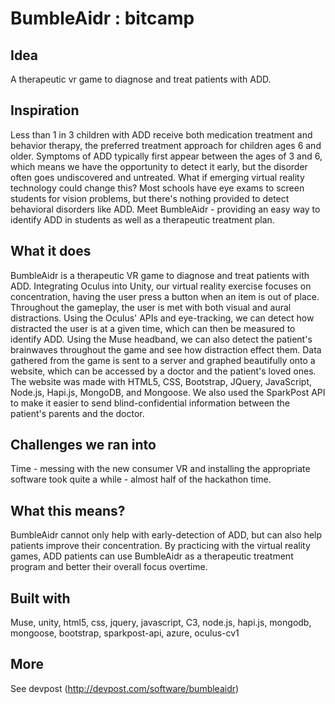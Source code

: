 # BumbleAidr : bitcamp

## Idea
A therapeutic vr game to diagnose and treat patients with ADD. 

## Inspiration
Less than 1 in 3 children with ADD receive both medication treatment and behavior therapy, the preferred treatment approach for children ages 6 and older. Symptoms of ADD typically first appear between the ages of 3 and 6, which means we have the opportunity to detect it early, but the disorder often goes undiscovered and untreated. What if emerging virtual reality technology could change this? Most schools have eye exams to screen students for vision problems, but there's nothing provided to detect behavioral disorders like ADD. Meet BumbleAidr - providing an easy way to identify ADD in students as well as a therapeutic treatment plan.

## What it does
BumbleAidr is a therapeutic VR game to diagnose and treat patients with ADD. Integrating Oculus into Unity, our virtual reality exercise focuses on concentration, having the user press a button when an item is out of place. Throughout the gameplay, the user is met with both visual and aural distractions. Using the Oculus' APIs and eye-tracking, we can detect how distracted the user is at a given time, which can then be measured to identify ADD. Using the Muse headband, we can also detect the patient's brainwaves throughout the game and see how distraction effect them. Data gathered from the game is sent to a server and graphed beautifully onto a website, which can be accessed by a doctor and the patient's loved ones. The website was made with HTML5, CSS, Bootstrap, JQuery, JavaScript, Node.js, Hapi.js, MongoDB, and Mongoose. We also used the SparkPost API to make it easier to send blind-confidential information between the patient's parents and the doctor. 

## Challenges we ran into
Time - messing with the new consumer VR and installing the appropriate software took quite a while - almost half of the hackathon time.

## What this means?
BumbleAidr cannot only help with early-detection of ADD, but can also help patients improve their concentration. By practicing with the virtual reality games, ADD patients can use BumbleAidr as a therapeutic treatment program and better their overall focus overtime.

## Built with
Muse, unity, html5, css, jquery, javascript, C3, node.js, hapi.js, mongodb, mongoose, bootstrap, sparkpost-api, azure, oculus-cv1

## More
See devpost (http://devpost.com/software/bumbleaidr)
